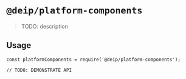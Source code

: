 # `@deip/platform-components`

> TODO: description

## Usage

```
const platformComponents = require('@deip/platform-components');

// TODO: DEMONSTRATE API
```
